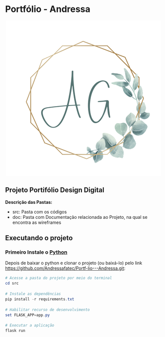 # Portfólio - Andressa

<div align="center">
      
![](/src/static/IMGS/LOGO.png)
      
</div>

## Projeto Portifólio Design Digital 

**Descrição das Pastas:**
* src: Pasta com os códigos
* doc: Pasta com Documentação relacionada ao Projeto, na qual se encontra as wireframes


## Executando o projeto

### Primeiro Instale o [Python](https://www.python.org/downloads/)

Depois de baixar o python e clonar o projeto (ou baixá-lo) pelo link https://github.com/Andressafatec/Portf-lio---Andressa.git:

``` powershell
# Acesse a pasta do projeto por meio do terminal
cd src

# Instale as dependências
pip install -r requirements.txt
      
# Habilitar recurso de desenvolvimento
set FLASK_APP=app.py

# Executar a aplicação
flask run
